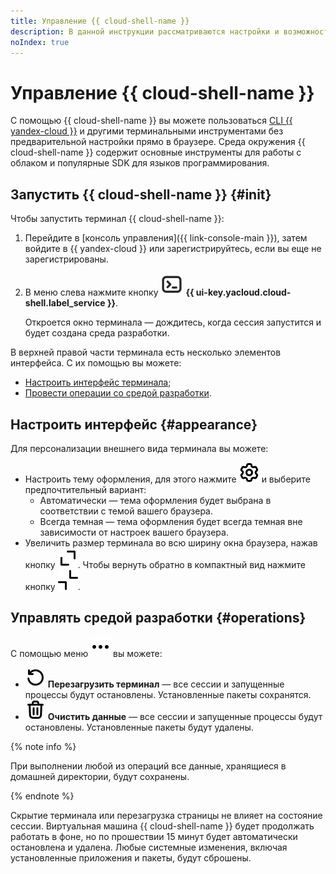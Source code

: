```yaml
---
title: Управление {{ cloud-shell-name }}
description: В данной инструкции рассматриваются настройки и возможности управления {{ cloud-shell-name }} в интерфейсе консоли.
noIndex: true
---
```


# Управление {{ cloud-shell-name }}

С помощью {{ cloud-shell-name }} вы можете пользоваться [CLI {{ yandex-cloud }}](../../cli/) и другими терминальными инструментами без предварительной настройки прямо в браузере. Среда окружения {{ cloud-shell-name }} содержит основные инструменты для работы с облаком и популярные SDK для языков программирования.

## Запустить {{ cloud-shell-name }} {#init}

Чтобы запустить терминал {{ cloud-shell-name }}:

1. Перейдите в [консоль управления]({{ link-console-main }}), затем войдите в {{ yandex-cloud }} или зарегистрируйтесь, если вы еще не зарегистрированы.

1. В меню слева нажмите кнопку ![Cloud Shell](../../_assets/console-icons/cloud-shell.svg) **{{ ui-key.yacloud.cloud-shell.label_service }}**.

    Откроется окно терминала — дождитесь, когда сессия запустится и будет создана среда разработки.

В верхней правой части терминала есть несколько элементов интерфейса. С их помощью вы можете:
* [Настроить интерфейс терминала](#appearance);
* [Провести операции со средой разработки](#operations).

## Настроить интерфейс {#appearance}

Для персонализации внешнего вида терминала вы можете:

* Настроить тему оформления, для этого нажмите ![icon](../../_assets/console-icons/gear.svg) и выберите предпочтительный вариант:
  * Автоматически — тема оформления будет выбрана в соответствии с темой вашего браузера.
  * Всегда темная — тема оформления будет всегда темная вне зависимости от настроек вашего браузера.
* Увеличить размер терминала во всю ширину окна браузера, нажав кнопку ![icon](../../_assets/console-icons/chevrons-expand-up-right.svg). Чтобы вернуть обратно в компактный вид нажмите кнопку ![icon](../../_assets/console-icons/chevrons-collapse-up-right.svg).

## Управлять средой разработки {#operations}

С помощью меню ![icon](../../_assets/console-icons/ellipsis.svg) вы можете:
* ![icon](../../_assets/console-icons/arrow-rotate-left.svg) **Перезагрузить терминал** — все сессии и запущенные процессы будут остановлены. Установленные пакеты сохранятся.
* ![icon](../../_assets/console-icons/trash-bin.svg) **Очистить данные** — все сессии и запущенные процессы будут остановлены. Установленные пакеты будут удалены.

{% note info %}

При выполнении любой из операций все данные, хранящиеся в домашней директории, будут сохранены.

{% endnote %}

Скрытие терминала или перезагрузка страницы не влияет на состояние сессии. Виртуальная машина {{ cloud-shell-name }} будет продолжать работать в фоне, но по прошествии 15 минут будет автоматически остановлена и удалена. Любые системные изменения, включая установленные приложения и пакеты, будут сброшены.
